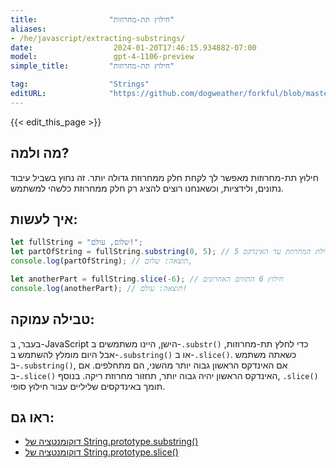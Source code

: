 ```yaml
---
title:                "חילוץ תת-מחרוזות"
aliases:
- /he/javascript/extracting-substrings/
date:                  2024-01-20T17:46:15.934882-07:00
model:                 gpt-4-1106-preview
simple_title:         "חילוץ תת-מחרוזות"

tag:                  "Strings"
editURL:              "https://github.com/dogweather/forkful/blob/master/content/he/javascript/extracting-substrings.md"
---
```


{{< edit_this_page >}}

## מה ולמה?
חילוץ תת-מחרוזות מאפשר לך לקחת חלק ממחרוזת גדולה יותר. זה נחוץ בשביל עיבוד נתונים, ולידציות, וכשאנחנו רוצים להציג רק חלק ממחרוזת כלשהי למשתמש.

## איך לעשות:
```Javascript
let fullString = "שלום, עולם!";
let partOfString = fullString.substring(0, 5); // חילוץ התווים מתחילת המחרוזת עד האינדקס 5
console.log(partOfString); // תוצאה: שלום,

let anotherPart = fullString.slice(-6); // חילוץ 6 התווים האחרונים
console.log(anotherPart); // תוצאה: עולם!
```

## טבילה עמוקה:
בעבר, ב-JavaScript הישן, היינו משתמשים ב-`.substr()` כדי לחלץ תת-מחרוזות, אבל היום מומלץ להשתמש ב-`.substring()` או ב-`.slice()`. כשאתה משתמש ב-`.substring()`, אם האינדקס הראשון גבוה יותר מהשני, הם מתחלפים. אם ב-`.slice()` האינדקס הראשון יהיה גבוה יותר, תחזור מחרוזת ריקה. בנוסף, `.slice()` תומך באינדקסים שליליים עבור חילוץ סופי.

## ראו גם:
- [דוקומנטציה של String.prototype.substring()](https://developer.mozilla.org/en-US/docs/Web/JavaScript/Reference/Global_Objects/String/substring)
- [דוקומנטציה של String.prototype.slice()](https://developer.mozilla.org/en-US/docs/Web/JavaScript/Reference/Global_Objects/String/slice)
